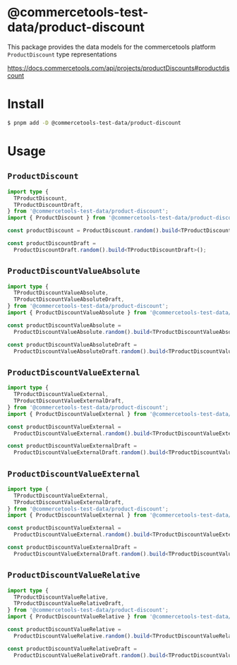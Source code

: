 # @commercetools-test-data/product-discount

This package provides the data models for the commercetools platform `ProductDiscount` type representations

https://docs.commercetools.com/api/projects/productDiscounts#productdiscount

# Install

```bash
$ pnpm add -D @commercetools-test-data/product-discount
```

# Usage

## `ProductDiscount`

```ts
import type {
  TProductDiscount,
  TProductDiscountDraft,
} from '@commercetools-test-data/product-discount';
import { ProductDiscount } from '@commercetools-test-data/product-discount';

const productDiscount = ProductDiscount.random().build<TProductDiscount>();

const productDiscountDraft =
  ProductDiscountDraft.random().build<TProductDiscountDraft>();
```

## `ProductDiscountValueAbsolute`

```ts
import type {
  TProductDiscountValueAbsolute,
  TProductDiscountValueAbsoluteDraft,
} from '@commercetools-test-data/product-discount';
import { ProductDiscountValueAbsolute } from '@commercetools-test-data/product-discount';

const productDiscountValueAbsolute =
  ProductDiscountValueAbsolute.random().build<TProductDiscountValueAbsolute>();

const productDiscountValueAbsoluteDraft =
  ProductDiscountValueAbsoluteDraft.random().build<TProductDiscountValueAbsoluteDraft>();
```

## `ProductDiscountValueExternal`

```ts
import type {
  TProductDiscountValueExternal,
  TProductDiscountValueExternalDraft,
} from '@commercetools-test-data/product-discount';
import { ProductDiscountValueExternal } from '@commercetools-test-data/product-discount';

const productDiscountValueExternal =
  ProductDiscountValueExternal.random().build<TProductDiscountValueExternal>();

const productDiscountValueExternalDraft =
  ProductDiscountValueExternalDraft.random().build<TProductDiscountValueExternalDraft>();
```

## `ProductDiscountValueExternal`

```ts
import type {
  TProductDiscountValueExternal,
  TProductDiscountValueExternalDraft,
} from '@commercetools-test-data/product-discount';
import { ProductDiscountValueExternal } from '@commercetools-test-data/product-discount';

const productDiscountValueExternal =
  ProductDiscountValueExternal.random().build<TProductDiscountValueExternal>();

const productDiscountValueExternalDraft =
  ProductDiscountValueExternalDraft.random().build<TProductDiscountValueExternalDraft>();
```

## `ProductDiscountValueRelative`

```ts
import type {
  TProductDiscountValueRelative,
  TProductDiscountValueRelativeDraft,
} from '@commercetools-test-data/product-discount';
import { ProductDiscountValueRelative } from '@commercetools-test-data/product-discount';

const productDiscountValueRelative =
  ProductDiscountValueRelative.random().build<TProductDiscountValueRelative>();

const productDiscountValueRelativeDraft =
  ProductDiscountValueRelativeDraft.random().build<TProductDiscountValueRelativeDraft>();
```

